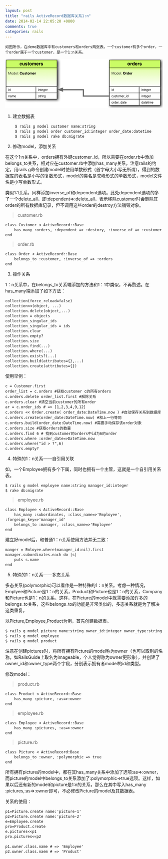 ```yaml
---
layout: post
title: "rails ActiveRecord数据库关系1:n"
date: 2014-02-14 22:05:20 +0800
comments: true
categories: rails
---
```


    如图所示，在demo数据库中有customers和orders两张表。一个customer有多个order，一个order属于一个customer，是一个1:n关系。
![1:n](../images/RailsActiveRecord数据库关系1vn-1.png)

1. 建立数据表

		$ rails g model customer name:string
		$ rails g model order customer_id:integer order_date:datetime
		$ rails g model rake db:migrate

2. 修改model，添加关系

在这个1:n关系中，orders拥有外键customer_id，所以需要在order.rb中添加belongs_to关系，相对应在customer.rb中添加has_many关系。注意rails的约定，用rails g命令创建model时使用单数形式（首字母大小写无所谓），得到的数据库的表名是小写的复数形式，model的类名是驼峰形式的单数形式，model文件名是小写单数形式。

类似1:1关系，同样添加inverse_of和dependent选项。此处dependent选项的多了一个delete_all，即:dependent=>:delete_all，表示移除customer时会删除其order的所有数据库记录，但不调用这些order的destroy方法销毁对象。

> customer.rb

	class Customer < ActiveRecord::Base
		has_many :orders, :dependent => :destory, :inverse_of => :customer
	end
	
> order.rb

	class Order < ActiveRecord::Base
		belongs_to :customer, :inverse_of => :orders
	end

3. 操作关系

1：n关系中，在belongs_to关系端添加的方法和1：1中类似，不再赘述。在has_many端添加了如下方法：

	collection(force_reload=false)
	collection<<(object, ...)
	collection.delete(object,...)
	collection = objects
	collection_singular_ids
	collection_singular_ids = ids
	collection.clear
	collection.empty?
	collection.size
	collection.find(...)
	collection.where(...)
	collection.exists?(...)
	collection.build(attributes={},...)
	collection.create(attributes={})

使用举例：

	c = Customer.first
	order_list = c.orders #获取customer c的所有orders
	c.orders.delete order_list.first #解除关系
	c.orders.clear #清空当前customer的所有order
	ar = c.order_ids # => [1,2,3,4,9,12]
	c.orders << Order.create( order_date:DateTime.now ) #自动保存关系到数据库
	c.orders.create(order_date:DateTime.now) #和上一行等同
	c.orders.build(order_date:DateTime.now) #需要手动保存该order对象
	c.orders.size #获取orders的数量
	c.orders.find 6 # 找到customer的orders中id为6的order
	c.orders.where :order_date=>DateTime.now
	c.orders.where("id > ?",6)
	c.orders.empty?

4. 特殊的1：n关系——自引用关联

如，一个Employee拥有多个下属，同时也拥有一个主管，这就是一个自引用关系表。

	$ rails g model employee name:string manager_id:integer
	$ rake db:migrate

> employee.rb

	class Employee < ActiveRecord::Base
		has_many :subordinates, :class_name=>'Employee', :forgeign_key=>'manager_id'
		belongs_to :manager, :class_name=>'Employee'
	end

建立好model后，和普通1：n关系使用方法并无二致：

	manger = Emloyee.where(manager_id:nil).first
	manager.subordinates.each do |s|
		puts s.name
	end

5. 特殊的1：n关系——多态关系

多态关系(polymorphic)可以看作是一种特殊的1：n关系。考虑一种情况，Emplyee和Picture是1：n的关系，Product和Picture也是1：n的关系，Company和Picture也是1：n的关系，这样，在Picture的model中就需要添加许多的belongs_to关系，这些belongs_to的功能是非常类似的，多态关系就是为了解决这类重复。

以Picture,Employee,Product为例，首先创建数据表。

	$ rails g model picture name:string owner_id:integer owner_type:string
	$ rails g model employee
	$ rails g model product

注意在创建pictures时，将所有拥有Picture的model称为owner（也可以取别的名称，如RailsGuide上取名为imageable，个人觉得称为owner更形象），并创建了owner_id和owner_type两个字段，分别表示拥有者model的id和类型。

修改model：

> product.rb

	class Product < ActiveRecord::Base
		has_many :picture, :as=>:owner
	end

> employee.rb

	class Employee < ActiveRecord::Base
		has_many :pictures, :as=>:owner
	end
	
> picture.rb

	class Picture < ActiveRecord:Base
		belongs_to :owner, :polymorphic => true
	end

所有拥有picture的model中，都在其has_many关系中添加了选项:as=>:owner，而picture的model中belongs_to关系添加了:polymorphic=>true选项。这样，如果以后还有新的model和picture是1:n的关系，那么在其中写入has_many :pictures,:as=>:owner即可，不必修改Picture的model及其数据表。

关系的使用：

	p1=Picture.create name:'picture-1'
	p2=Picture.create name:'picture-2'
	e=Employee.create
	pro=Product.create
	e.pictures<<p1
	pro.pictures<<p2
	
	p1.owner.class.name # => 'Employee'
	p2.owner.class.naem # => 'Product'